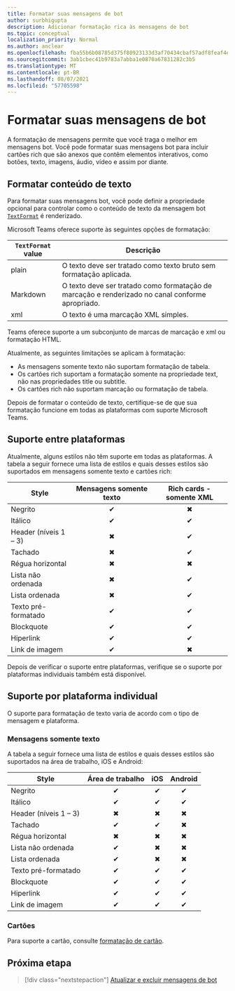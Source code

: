 ```yaml
---
title: Formatar suas mensagens de bot
author: surbhigupta
description: Adicionar formatação rica às mensagens de bot
ms.topic: conceptual
localization_priority: Normal
ms.author: anclear
ms.openlocfilehash: fba55b6b08785d375f80923133d3af70434cbaf57adf8feaf4e9f50f478f5e61
ms.sourcegitcommit: 3ab1cbec41b9783a7abba1e0870a67831282c3b5
ms.translationtype: MT
ms.contentlocale: pt-BR
ms.lasthandoff: 08/07/2021
ms.locfileid: "57705598"
---
```

# <a name="format-your-bot-messages"></a>Formatar suas mensagens de bot

A formatação de mensagens permite que você traga o melhor em mensagens bot. Você pode formatar suas mensagens bot para incluir cartões rich que são anexos que contêm elementos interativos, como botões, texto, imagens, áudio, vídeo e assim por diante.

## <a name="format-text-content"></a>Formatar conteúdo de texto

Para formatar suas mensagens bot, você pode definir a propriedade opcional para controlar como o conteúdo de texto da mensagem bot [`TextFormat`](/bot-framework/dotnet/bot-builder-dotnet-create-messages#customizing-a-message) é renderizado.

Microsoft Teams oferece suporte às seguintes opções de formatação:

| `TextFormat` value | Descrição |
| --- | --- |
| plain | O texto deve ser tratado como texto bruto sem formatação aplicada.|
| Markdown | O texto deve ser tratado como formatação de marcação e renderizado no canal conforme apropriado. |
| xml | O texto é uma marcação XML simples. |

Teams oferece suporte a um subconjunto de marcas de marcação e xml ou formatação HTML.

Atualmente, as seguintes limitações se aplicam à formatação:

* As mensagens somente texto não suportam formatação de tabela.
* Os cartões rich suportam a formatação somente na propriedade text, não nas propriedades title ou subtitle.
* Os cartões rich não suportam marcação ou formatação de tabela.

Depois de formatar o conteúdo de texto, certifique-se de que sua formatação funcione em todas as plataformas com suporte Microsoft Teams.

## <a name="cross-platform-support"></a>Suporte entre plataformas

Atualmente, alguns estilos não têm suporte em todas as plataformas. A tabela a seguir fornece uma lista de estilos e quais desses estilos são suportados em mensagens somente texto e cartões rich:

| Style                     | Mensagens somente texto | Rich cards - somente XML |
| ---                       | :---: | :---: |
| Negrito                      | ✔ | ✖ |
| Itálico                    | ✔ | ✔ |
| Header (níveis 1 &ndash; 3) | ✖ | ✔ |
| Tachado             | ✖ | ✔ |
| Régua horizontal           | ✖ | ✖ |
| Lista não ordenada            | ✖ | ✔ |
| Lista ordenada              | ✖ | ✔ |
| Texto pré-formatado         | ✔ | ✔ |
| Blockquote                | ✔ | ✔ |
| Hiperlink                 | ✔ | ✔ |
| Link de imagem                | ✔ | ✖ |

Depois de verificar o suporte entre plataformas, verifique se o suporte por plataformas individuais também está disponível.

## <a name="support-by-individual-platform"></a>Suporte por plataforma individual

O suporte para formatação de texto varia de acordo com o tipo de mensagem e plataforma.

### <a name="text-only-messages"></a>Mensagens somente texto

A tabela a seguir fornece uma lista de estilos e quais desses estilos são suportados na área de trabalho, iOS e Android:

| Style                     | Área de trabalho | iOS | Android |
| ---                       | :---: | :---: | :---: |
| Negrito                      | ✔ | ✔ | ✔ |
| Itálico                    | ✔ | ✔ | ✔ |
| Header (níveis 1 &ndash; 3) | ✖ | ✖ | ✖ |
| Tachado             | ✔ | ✔ | ✖ |
| Régua horizontal           | ✖ | ✖ | ✖ |
| Lista não ordenada            | ✔ | ✖ | ✖ |
| Lista ordenada              | ✔ | ✖ | ✖ |
| Texto pré-formatado         | ✔ | ✔ | ✔ |
| Blockquote                | ✔ | ✔ | ✔ |
| Hiperlink                 | ✔ | ✔ | ✔ |
| Link de imagem                | ✔ | ✔ | ✔ |

### <a name="cards"></a>Cartões

Para suporte a cartão, consulte [formatação de cartão](~/task-modules-and-cards/cards/cards-format.md).

## <a name="next-step"></a>Próxima etapa

> [!div class="nextstepaction"]
> [Atualizar e excluir mensagens de bot](~/bots/how-to/update-and-delete-bot-messages.md)
